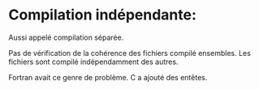 Compilation indépendante:
==========================

Aussi appelé compilation séparée.

Pas de vérification de la cohérence des fichiers compilé ensembles.
Les fichiers sont compilé indépendamment des autres.

Fortran avait ce genre de problème. C a ajouté des entêtes.
